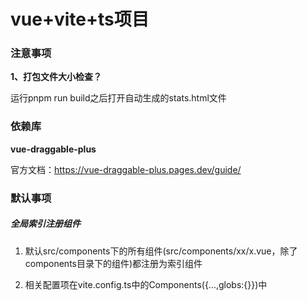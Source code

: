 # vue+vite+ts项目

### 注意事项

**1、打包文件大小检查？**

运行pnpm run build之后打开自动生成的stats.html文件



### 依赖库

**vue-draggable-plus**

官方文档：https://vue-draggable-plus.pages.dev/guide/



### 默认事项

##### 全局索引注册组件

1. 默认src/components下的所有组件(src/components/xx/x.vue，除了components目录下的组件)都注册为索引组件

2. 相关配置项在vite.config.ts中的Components({...,globs:{}})中

   

